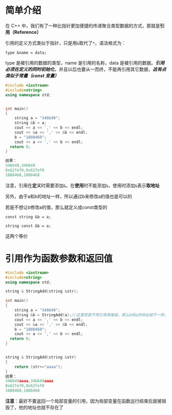 # 简单介绍

在 C++ 中，我们有了一种比指针更加便捷的传递聚合类型数据的方式，那就是**引用（Reference）**

引用的定义方式类似于指针，只是用`&`取代了`*`，语法格式为：

`type &name = data;`

type 是被引用的数据的类型，name 是引用的名称，data 是被引用的数据。***引用必须在定义的同时初始化***，并且以后也要从一而终，不能再引用其它数据，***这有点类似于常量（const 变量）***

```c++
#include <iostream>
#include<string>
using namespace std;


int main()
{
    string a = "346649";
    string &b = a;
    cout << a << ',' << b << endl;
    cout << &a << ',' << &b << endl;
    b = "1888468";
    cout << a << ',' << b << endl;
  return 0;
}

结果：
346649,346649
0x62fef0,0x62fef0
1888468,1888468
```

注意，引用在**定义**时需要添加`&`，在**使用**时不能添加`&`，使用时添加`&`表示**取地址**

另外，由于a和b的地址一样，所以通过b来修改a的值也是可以的

若是不想让b修改a的值，那么就定义成const类型的

  `const string &b = a;`

  `string const &b = a;`

这两个等价

# 引用作为函数参数和返回值

```c++
#include <iostream>
#include<string>
using namespace std;

string & StringAdd(string &str);

int main()
{
    string a = "346649";
    string &b = StringAdd(a);//这里若是不用引用来接收，那么b和a的地址就不一样，但是二者的值一样，不过当b改变时，a并不会改变
    cout << a << ',' << b << endl;
    cout << &a << ',' << &b << endl;
    b = "1888468";
    cout << a << ',' << b << endl;
  return 0;
}


string & StringAdd(string &str)
{
    return (str+="aaaa");
}
结果：
346649aaaa,346649aaaa
0x62fef0,0x62fef0
1888468,1888468
```

**注意**：最好不要返回一个局部变量的引用，因为局部变量在函数运行结束后就被销毁了，他的地址也就不存在了